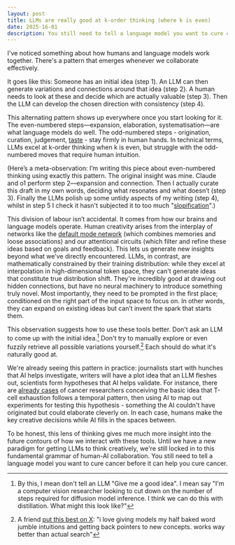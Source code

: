 ```yaml
---
layout: post
title: LLMs are really good at k-order thinking (where k is even)
date: 2025-16-01
description: You still need to tell a language model you want to cure cancer before it can help you cure cancer.
---
```


I've noticed something about how humans and language models work together. There's a pattern that emerges whenever we collaborate effectively.

It goes like this: Someone has an initial idea (step 1). An LLM can then generate variations and connections around that idea (step 2). A human needs to look at these and decide which are actually valuable (step 3). Then the LLM can develop the chosen direction with consistency (step 4).

This alternating pattern shows up everywhere once you start looking for it. The even-numbered steps—expansion, elaboration, systematisation—are what language models do well. The odd-numbered steps - origination, curation, judgement, [taste](https://paulgraham.com/goodtaste.html) - stay firmly in human hands. In technical terms, LLMs excel at k-order thinking when k is even, but struggle with the odd-numbered moves that require human intuition.

(Here’s a meta-observation: I’m writing this piece about even-numbered thinking using exactly this pattern. The original insight was mine. Claude and o1 perform step 2—expansion and connection. Then I actually curate this draft in my own words, deciding what resonates and what doesn’t (step 3). Finally the LLMs polish up some untidy aspects of my writing (step 4), whilst in step 5 I check it hasn't subjected it to too much "[slopification](https://gwern.net/creative-benchmark)".)

This division of labour isn’t accidental. It comes from how our brains and language models operate. Human creativity arises from the interplay of networks like the [default mode network](https://en.wikipedia.org/wiki/Default_mode_network) (which combines memories and loose associations) and our attentional circuits (which filter and refine these ideas based on goals and feedback). This lets us generate new insights beyond what we’ve directly encountered. LLMs, in contrast, are mathematically constrained by their training distribution: while they excel at interpolation in high-dimensional token space, they can't generate ideas that constitute true distribution shift. They're incredibly good at drawing out hidden connections, but have no neural machinery to introduce something truly novel. Most importantly, they need to be prompted in the first place; conditioned on the right part of the input space to focus on. In other words, they can expand on existing ideas but can’t invent the spark that starts them. 

This observation suggests how to use these tools better. Don't ask an LLM to come up with the initial idea.[^1] Don't try to manually explore or even fuzzily retrieve all possible variations yourself.[^2] Each should do what it's naturally good at.

We're already seeing this pattern in practice: journalists start with hunches that AI helps investigate, writers will have a plot idea that an LLM fleshes out, scientists form hypotheses that AI helps validate. For instance, there are [already cases](https://x.com/DeryaTR_/status/1865111388374601806) of cancer researchers conceiving the basic idea that T-cell exhaustion follows a temporal pattern, then using AI to map out experiments for testing this hypothesis - something the AI couldn't have originated but could elaborate cleverly on. In each case, humans make the key creative decisions while AI fills in the spaces between.

To be honest, this lens of thinking gives me much more insight into the future contours of how we interact with these tools. Until we have a new paradigm for getting LLMs to think creatively, we're still locked in to this fundamental grammar of human-AI collaboration. You still need to tell a language model you want to cure cancer before it can help you cure cancer.

[^1]: By this, I mean don't tell an LLM "Give me a good idea". I mean say "I'm a computer vision researcher looking to cut down on the number of steps required for diffusion model inference. I think we can do this with distillation. What might this look like?"

[^2]: A friend [put this best on X](https://x.com/christinexye/status/1875628086101995614): "i love giving models my half baked word jumble intuitions and getting back pointers to new concepts. works way better than actual search"
